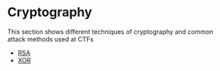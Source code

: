 # Cryptography

This section shows different techniques of cryptography and common attack methods used at CTFs

- [RSA](./RSA/index.md)
- [XOR](./XOR/index.md)